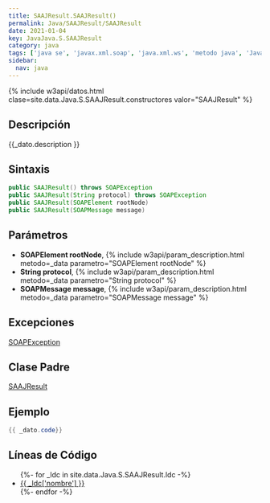 ```yaml
---
title: SAAJResult.SAAJResult()
permalink: Java/SAAJResult/SAAJResult
date: 2021-01-04
key: JavaJava.S.SAAJResult
category: java
tags: ['java se', 'javax.xml.soap', 'java.xml.ws', 'metodo java', 'Java 1.6', 'SAAJ Java 1.3']
sidebar: 
  nav: java
---
```


{% include w3api/datos.html clase=site.data.Java.S.SAAJResult.constructores valor="SAAJResult" %}

## Descripción
{{_dato.description }}

## Sintaxis
~~~java
public SAAJResult() throws SOAPException
public SAAJResult(String protocol) throws SOAPException
public SAAJResult(SOAPElement rootNode)
public SAAJResult(SOAPMessage message)
~~~

## Parámetros
* **SOAPElement rootNode**,  {% include w3api/param_description.html metodo=_data parametro="SOAPElement rootNode" %}
* **String protocol**,  {% include w3api/param_description.html metodo=_data parametro="String protocol" %}
* **SOAPMessage message**,  {% include w3api/param_description.html metodo=_data parametro="SOAPMessage message" %}

## Excepciones
[SOAPException](/Java/SOAPException/)

## Clase Padre
[SAAJResult](/Java/SAAJResult/)

## Ejemplo
~~~java
{{ _dato.code}}
~~~

## Líneas de Código
<ul>
{%- for _ldc in site.data.Java.S.SAAJResult.ldc -%}
   <li>
       <a href="{{_ldc['url'] }}">{{ _ldc['nombre'] }}</a>
   </li>
{%- endfor -%}
</ul>
